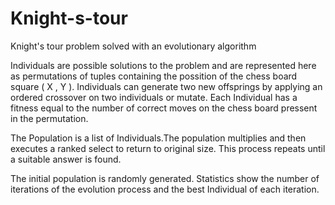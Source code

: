 # Knight-s-tour
Knight's tour problem solved with an evolutionary algorithm

Individuals are possible solutions to the problem and are represented here as permutations of tuples 
containing the possition of the chess board square ( X , Y ).
Individuals can generate two new offsprings by applying an ordered crossover on two individuals or mutate.
Each Individual has a fitness equal to the number of correct moves on the chess board pressent in the permutation.

The Population is a list of Individuals.The population multiplies and then executes a ranked select to return to original size.
This process repeats until a suitable answer is found.

The initial population is randomly generated.
Statistics show the number of iterations of the evolution process and the best Individual of each iteration.
